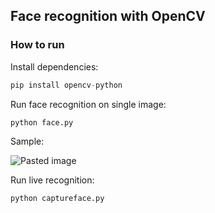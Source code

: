 ## Face recognition with OpenCV
### How to run
Install dependencies:
```python
pip install opencv-python
```
Run face recognition on single image:
```python
python face.py
```
Sample:

![Pasted image](https://github.com/user-attachments/assets/d0cab72e-acbf-4eaa-bcf9-854381cd6756)

Run live recognition:
```python
python captureface.py
```
